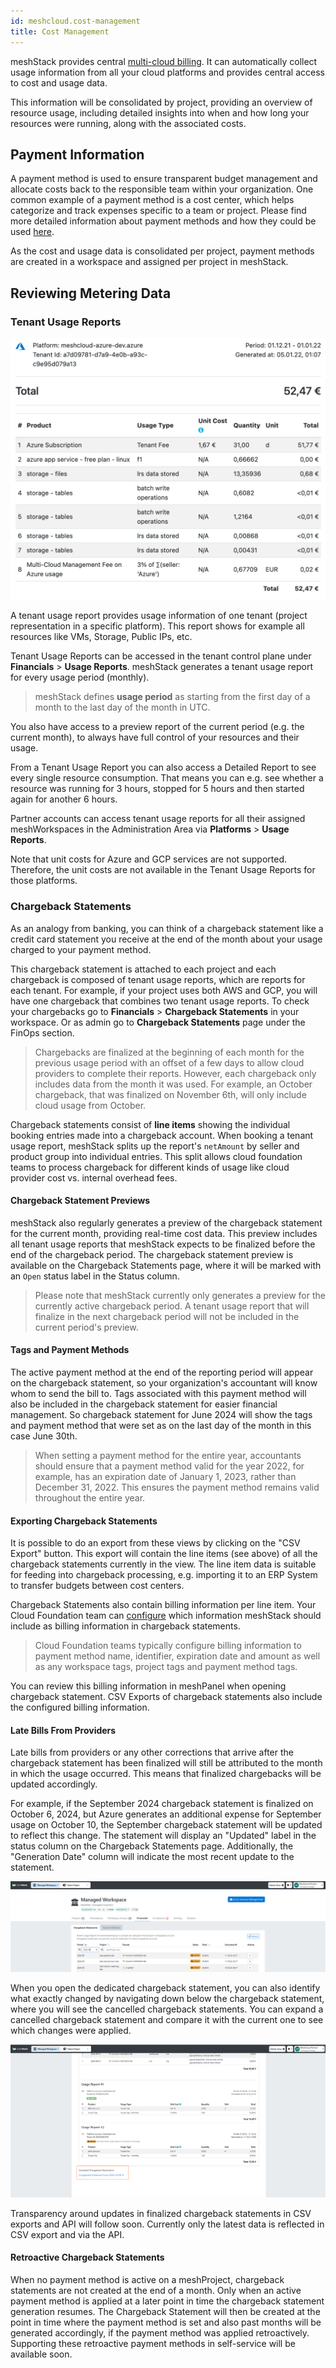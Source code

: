 ```yaml
---
id: meshcloud.cost-management
title: Cost Management
---
```


meshStack provides central [multi-cloud billing](meshstack.billing.md). It can automatically collect usage information from all your cloud platforms and provides central access to cost and usage data.

This information will be consolidated by project, providing an overview of resource usage, including detailed insights into when and how long your resources were running, along with the associated costs.

## Payment Information

A payment method is used to ensure transparent budget management and allocate costs back to the responsible team within your organization. One common example of a payment method is a cost center, which helps categorize and track expenses specific to a team or project. Please find more detailed information about payment methods and how they could be used [here](meshcloud.payment-methods.md).

As the cost and usage data is consolidated per project, payment methods are created in a workspace and assigned per project in meshStack.


## Reviewing Metering Data

### Tenant Usage Reports

![Tenant Usage Reports](assets/tenant-usage-report-example.png)

A tenant usage report provides usage information of one tenant (project representation in a specific platform). This report shows for example all resources like VMs, Storage, Public IPs, etc.

Tenant Usage Reports can be accessed in the tenant control plane under **Financials** > **Usage Reports**.
meshStack generates a tenant usage report for every usage period (monthly).

> meshStack defines **usage period** as starting from the first day of a month to the last day of the month in UTC.

You also have access to a preview report of the current period (e.g. the current month), to always have full control of
your resources and their usage.

From a Tenant Usage Report you can also access a Detailed Report to see every single resource consumption.
That means you can e.g. see whether a resource was running for 3 hours, stopped for 5 hours and then started again for another 6 hours.

Partner accounts can access tenant usage reports for all their assigned meshWorkspaces in the Administration Area via **Platforms** > **Usage Reports**.

Note that unit costs for Azure and GCP services are not supported.
Therefore, the unit costs are not available in the Tenant Usage Reports for those platforms.

### Chargeback Statements

As an analogy from banking, you can think of a chargeback statement like a credit card statement you receive at the end of the month about your usage charged to your payment method.

This chargeback statement is attached to each project and each chargeback is composed of tenant usage reports, which are reports for each tenant. For example, if your project uses both AWS and GCP, you will have one chargeback that combines two tenant usage reports. To check your chargebacks go to **Financials** > **Chargeback Statements** in your workspace. Or as admin go to **Chargeback Statements** page under the FinOps section.


> Chargebacks are finalized at the beginning of each month for the previous usage period with an offset of a few days to allow cloud providers to complete their reports. However, each chargeback only includes data from the month it was used. For example, an October chargeback, that was finalized on November 6th, will only include cloud usage from October.

Chargeback statements consist of **line items** showing the individual booking entries made into a chargeback account.
When booking a tenant usage report, meshStack splits up the report's `netAmount` by seller and product group into
individual entries. This split allows cloud foundation teams to process chargeback for different kinds of usage
like cloud provider cost vs. internal overhead fees.

#### Chargeback Statement Previews 

meshStack also regularly generates a preview of the chargeback statement for the current month, providing real-time cost data. This preview includes all tenant usage reports that meshStack expects to be finalized before the end of the chargeback period. The chargeback statement preview is available on the Chargeback Statements page, where it will be marked with an `Open` status label in the Status column.

> Please note that meshStack currently only generates a preview for the currently active chargeback period.
> A tenant usage report that will finalize in the next chargeback period will not be included in the current period's
> preview.


#### Tags and Payment Methods

The active payment method at the end of the reporting period will appear on the chargeback statement, so your organization's accountant will know whom to send the bill to. Tags associated with this payment method will also be included in the chargeback statement for easier financial management. So chargeback statement for June 2024 will show the tags and payment method that were set as on the last day of the month in this case June 30th. 


> When setting a payment method for the entire year, accountants should ensure that a payment method valid for the year 2022, for example, has an expiration date of January 1, 2023, rather than December 31, 2022. This ensures the payment method remains valid throughout the entire year.

#### Exporting Chargeback Statements

It is possible to do an export from these views by clicking on the "CSV Export" button.
This export will contain the line items (see above) of all the chargeback statements currently in the view.
The line item data is suitable for feeding into chargeback processing, e.g. importing it to an ERP System to transfer
budgets between cost centers.

Chargeback Statements also contain billing information per line item. Your Cloud Foundation team can [configure](meshstack.billing-configuration.md)
which information meshStack should include as billing information in chargeback statements.

> Cloud Foundation teams typically configure billing information to payment method name, identifier, expiration date and amount as well as any workspace tags, project tags and payment method tags.

You can review this billing information in meshPanel when opening chargeback statement. CSV Exports of chargeback statements also include the configured billing information.

#### Late Bills From Providers

Late bills from providers or any other corrections that arrive after the chargeback statement has been finalized will still be attributed to the month in which the usage occurred. This means that finalized chargebacks will be updated accordingly.

For example, if the September 2024 chargeback statement is finalized on October 6, 2024, but Azure generates an additional expense for September usage on October 10, the September chargeback statement will be updated to reflect this change. The statement will display an "Updated" label in the status column on the Chargeback Statements page. Additionally, the "Generation Date" column will indicate the most recent update to the statement.

![Late Bills](assets/late-bills1.png)

When you open the dedicated chargeback statement, you can also identify what exactly changed by navigating down below the chargeback statement, where you will see the cancelled chargeback statements. You can expand a cancelled chargeback statement and compare it with the current one to see which changes were applied.

![Late Bills](assets/late-bills2.png)

Transparency around updates in finalized chargeback statements in CSV exports and API will follow soon. Currently only the latest data is reflected in CSV export and via the API.

#### Retroactive Chargeback Statements

When no payment method is active on a meshProject, chargeback statements are not created at the end of a month. Only when an active payment method is applied at a later point in time the chargeback statement generation resumes. The Chargeback Statement will then be created at the point in time where the payment method is set and also past months will be generated accordingly, if the payment method was applied retroactively. Supporting these retroactive payment methods in self-service will be available soon.
